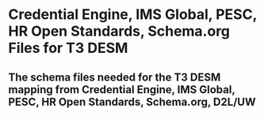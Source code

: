 # Credential Engine, IMS Global, PESC, HR Open Standards, Schema.org Files for T3 DESM

## The schema files needed for the T3 DESM mapping from Credential Engine, IMS Global, PESC, HR Open Standards, Schema.org, D2L/UW
